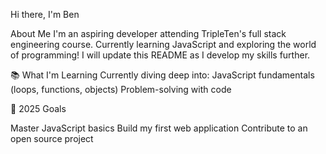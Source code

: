 Hi there, I'm Ben

About Me
I'm an aspiring developer attending TripleTen's full stack engineering course. Currently learning JavaScript and exploring the world of programming!
I will update this README as I develop my skills further.



📚 What I'm Learning
Currently diving deep into:
JavaScript fundamentals (loops, functions, objects)
Problem-solving with code

🎯 2025 Goals

 Master JavaScript basics
 Build my first web application
 Contribute to an open source project


